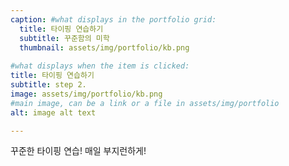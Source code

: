 ```yaml
---
caption: #what displays in the portfolio grid:
  title: 타이핑 연습하기
  subtitle: 꾸준함의 미학
  thumbnail: assets/img/portfolio/kb.png
  
#what displays when the item is clicked:
title: 타이핑 연습하기
subtitle: step 2.
image: assets/img/portfolio/kb.png
#main image, can be a link or a file in assets/img/portfolio
alt: image alt text

---
```

꾸준한 타이핑 연습! 매일 부지런하게!
